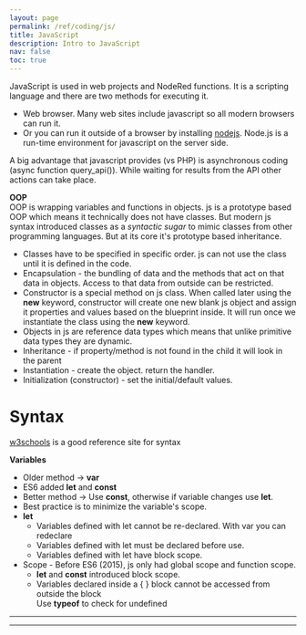 ```yaml
---
layout: page
permalink: /ref/coding/js/
title: JavaScript
description: Intro to JavaScript
nav: false
toc: true
---
```

JavaScript is used in web projects and NodeRed functions. It is a scripting language and there are two methods for executing it.
* Web browser. Many web sites include javascript so all modern browsers can run it. 
* Or you can run it outside of a browser by installing [nodejs](https://nodejs.org/en/download/). Node.js is a run-time environment for javascript on the server side.  

A big advantage that javascript provides (vs PHP) is asynchronous coding (async function query_api()). While waiting for results from the API other actions can take place.  

**OOP**  
OOP is wrapping variables and functions in objects.  js is a prototype based OOP which means it technically does not have classes. But modern js syntax introduced classes as a *syntactic sugar* to mimic classes from other programming languages. But at its core it's prototype based inheritance.
* Classes have to be specified in specific order. js can not use the class until it is defined in the code.
* Encapsulation - the bundling of data and the methods that act on that data in objects. Access to that data from outside can be restricted.
* Constructor is a special method on js class. When called later using the **new** keyword, constructor will create one new blank js object and assign it properties and values based on the blueprint inside. It will run once we instantiate the class using the **new** keyword.
* Objects in js are reference data types which means that unlike primitive data types they are dynamic.
* Inheritance - if property/method is not found in the child it will look in the parent
* Instantiation - create the object. return the handler.
* Initialization (constructor) - set the initial/default values.

# Syntax  
[w3schools](https://www.w3schools.com/js/default.asp) is a good reference site for syntax

**Variables**

* Older method -> **var**
* ES6 added **let** and **const**
* Better method -> Use **const**, otherwise if variable changes use **let**. 
* Best practice is to minimize the variable's scope.
* **let**
    * Variables defined with let cannot be re-declared. With var you can redeclare
    * Variables defined with let must be declared before use.
    * Variables defined with let have block scope.
* Scope - Before ES6 (2015), js only had global scope and function scope.
    *  **let** and **const** introduced block scope. 
    * Variables declared inside a { } block cannot be accessed from outside the block  
Use **typeof** to check for undefined


-----------------------------  
-----------------------------  
